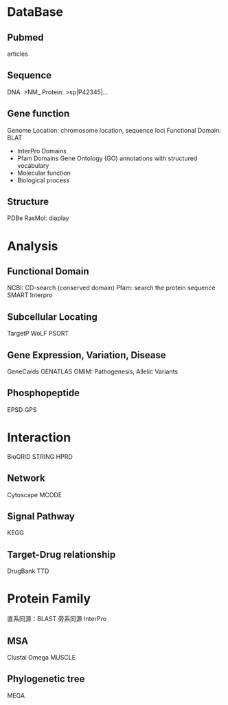 # DataBase
## Pubmed
articles
## Sequence
DNA: >NM_
Protein: >sp|P42345|...
## Gene function
Genome Location: chromosome location, sequence loci
Functional Domain: BLAT
 - InterPro Domains
 - Pfam Domains
Gene Ontology (GO) annotations with structured vocabulary
 - Molecular function
 - Biological process
## Structure
PDBe
RasMol: diaplay
# Analysis
## Functional Domain 
NCBI: CD-search (conserved domain)
Pfam: search the protein sequence
SMART
Interpro
## Subcellular Locating
TargetP
WoLF PSORT
## Gene Expression, Variation, Disease
GeneCards
GENATLAS
OMIM: Pathogenesis, Allelic Variants
## Phosphopeptide
EPSD
GPS
# Interaction
BioGRID
STRING
HPRD
## Network
Cytoscape
MCODE
## Signal Pathway
KEGG
## Target-Drug relationship
DrugBank
TTD
# Protein Family
直系同源：BLAST
旁系同源
InterPro
## MSA
Clustal Omega
MUSCLE
## Phylogenetic tree
MEGA